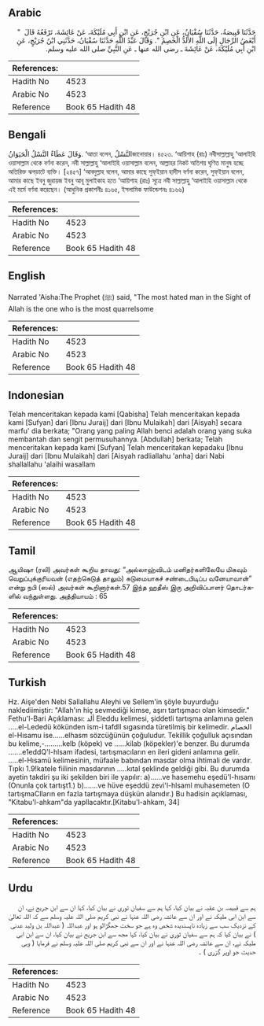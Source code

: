 ## Arabic


<div dir="rtl" lang="ar" style={{fontSize:'larger',backgroundColor:'#f8f9fa',padding:20}}>
حَدَّثَنَا قَبِيصَةُ، حَدَّثَنَا سُفْيَانُ، عَنِ ابْنِ جُرَيْجٍ، عَنِ ابْنِ أَبِي مُلَيْكَةَ، عَنْ عَائِشَةَ، تَرْفَعُهُ قَالَ ‏ "‏ أَبْغَضُ الرِّجَالِ إِلَى اللَّهِ الأَلَدُّ الْخَصِمُ ‏"‏‏.‏ وَقَالَ عَبْدُ اللَّهِ حَدَّثَنَا سُفْيَانُ، حَدَّثَنِي ابْنُ جُرَيْجٍ، عَنِ ابْنِ أَبِي مُلَيْكَةَ، عَنْ عَائِشَةَ ـ رضى الله عنها ـ عَنِ النَّبِيِّ صلى الله عليه وسلم‏.‏
</div>
<div style={{backgroundColor:'#f8f9fa',padding:20, marginBottom: 10}}><table> <thead> <tr> <th>References:</th> <th></th> </tr> </thead> <tbody><tr><td>Hadith No</td><td>4523</td></tr><tr><td>Arabic No</td><td>4523</td></tr><tr><td>Reference</td><td>Book 65 Hadith 48</td></tr></tbody></table></div>

## Bengali


<div dir="ltr" lang="bn" style={{fontSize:'larger',backgroundColor:'#f8f9fa',padding:20}}>
وَقَالَ عَطَاءٌ النَّسْلُ الْحَيَوَانُ. ‘আতা বলেন, النَّسْلُজানোয়ার। ৪৫২৩. ‘আয়িশাহ (রাঃ) নবীসাল্লাল্লাহু ‘আলাইহি ওয়াসাল্লাম থেকে বর্ণনা করেন, নবী সাল্লাল্লাহু ‘আলাইহি ওয়াসাল্লাম বলেন, আল্লাহর নিকট অতিশয় ঘৃণিত মানুষ হচ্ছে অতিরিক্ত ঝগড়াটে ব্যক্তি। [২৪৫৭] ‘আবদুল্লাহ বলেন, আমার কাছে সুফ্ইয়ান হাদীস বর্ণনা করেন, সুফ্ইয়ান বলেন, আমার কাছে ইবনু জুরায়জ ইবনু আবূ মুলাইকাহ হতে ‘আয়িশাহ (রাঃ) সূত্রে নবী সাল্লাল্লাহু ‘আলাইহি ওয়াসাল্লাম থেকে এই মর্মে বর্ণনা করেছেন। (আধুনিক প্রকাশনীঃ ৪১৬৫, ইসলামিক ফাউন্ডেশনঃ ৪১৬৬)
</div>
<div style={{backgroundColor:'#f8f9fa',padding:20, marginBottom: 10}}><table> <thead> <tr> <th>References:</th> <th></th> </tr> </thead> <tbody><tr><td>Hadith No</td><td>4523</td></tr><tr><td>Arabic No</td><td>4523</td></tr><tr><td>Reference</td><td>Book 65 Hadith 48</td></tr></tbody></table></div>

## English


<div dir="ltr" lang="en" style={{fontSize:'larger',backgroundColor:'#f8f9fa',padding:20}}>
Narrated 'Aisha:The Prophet (ﷺ) said, "The most hated man in the Sight of Allah is the one who is the most quarrelsome
</div>
<div style={{backgroundColor:'#f8f9fa',padding:20, marginBottom: 10}}><table> <thead> <tr> <th>References:</th> <th></th> </tr> </thead> <tbody><tr><td>Hadith No</td><td>4523</td></tr><tr><td>Arabic No</td><td>4523</td></tr><tr><td>Reference</td><td>Book 65 Hadith 48</td></tr></tbody></table></div>

## Indonesian


<div dir="ltr" lang="id" style={{fontSize:'larger',backgroundColor:'#f8f9fa',padding:20}}>
Telah menceritakan kepada kami [Qabisha] Telah menceritakan kepada kami [Sufyan] dari [Ibnu Juraij] dari [Ibnu Mulaikah] dari [Aisyah] secara marfu' dia berkata; "Orang yang paling Allah benci adalah orang yang suka membantah dan sengit permusuhannya. [Abdullah] berkata; Telah menceritakan kepada kami [Sufyan] Telah menceritakan kepadaku [Ibnu Juraij] dari [Ibnu Mulaikah] dari [Aisyah radliallahu 'anha] dari Nabi shallallahu 'alaihi wasallam
</div>
<div style={{backgroundColor:'#f8f9fa',padding:20, marginBottom: 10}}><table> <thead> <tr> <th>References:</th> <th></th> </tr> </thead> <tbody><tr><td>Hadith No</td><td>4523</td></tr><tr><td>Arabic No</td><td>4523</td></tr><tr><td>Reference</td><td>Book 65 Hadith 48</td></tr></tbody></table></div>

## Tamil


<div dir="ltr" lang="ta" style={{fontSize:'larger',backgroundColor:'#f8f9fa',padding:20}}>
ஆயிஷா (ரலி) அவர்கள் கூறிய தாவது: “அல்லாஹ்விடம் மனிதர்களிலேயே மிகவும் வெறுப்புக்குரியவன் (எதற்கெடுத் தாலும்) கடுமையாகச் சண்டைபிடிப்ப வனேயாவான்” என்று நபி (ஸல்) அவர்கள் கூறினார்கள்.57 இந்த ஹதீஸ் இரு அறிவிப்பாளர் தொடர்களில் வந்துள்ளது. அத்தியாயம் : 65
</div>
<div style={{backgroundColor:'#f8f9fa',padding:20, marginBottom: 10}}><table> <thead> <tr> <th>References:</th> <th></th> </tr> </thead> <tbody><tr><td>Hadith No</td><td>4523</td></tr><tr><td>Arabic No</td><td>4523</td></tr><tr><td>Reference</td><td>Book 65 Hadith 48</td></tr></tbody></table></div>

## Turkish


<div dir="ltr" lang="tr" style={{fontSize:'larger',backgroundColor:'#f8f9fa',padding:20}}>
Hz. Aişe'den Nebi Sallallahu Aleyhi ve Sellem'in şöyle buyurduğu naklediimiştir: "Allah'ın hiç sevmediği kimse, aşırı tartışmacı olan kimsedir." Fethu'l-Bari Açıklaması: ألد Eleddu kelimesi, şiddetli tartışma anlamına gelen .....el-Lededü kökünden ism-i tafdll sıgasında türetilmiş bir kelimedir. الخصام el-Hısamu ise......elhasm sözcüğünün çoğuludur. Tekillik çoğulluk açısından bu kelime,-.........kelb (köpek) ve ......kilab (köpekler)'e benzer. Bu durumda .......e1eddQ'I-hlsam ifadesi, tartışmacıların en ileri gideni anlamına gelir. .....el-Hısamü kelimesinin, müfaale babından masdar olma ihtimali de vardır. Tıpkı 1.9!katele fiilinin masdarının .....kıtal şeklinde geldiği gibi. Bu durumda ayetin takdiri şu iki şekilden biri ile yapılır: a)......ve hasemehu eşedü'l-hısamı (Onunla çok tartışt1.) b).......ve hüve eşeddü zevi'l-hlsaml muhasemeten (O tartışmaClların en fazla tartışmaya düşkün alanıdır.) Bu hadisin açıklaması, "Kitabu'l-ahkam"da yapllacaktır.[Kitabu'l-ahkam, 34]
</div>
<div style={{backgroundColor:'#f8f9fa',padding:20, marginBottom: 10}}><table> <thead> <tr> <th>References:</th> <th></th> </tr> </thead> <tbody><tr><td>Hadith No</td><td>4523</td></tr><tr><td>Arabic No</td><td>4523</td></tr><tr><td>Reference</td><td>Book 65 Hadith 48</td></tr></tbody></table></div>

## Urdu


<div dir="rtl" lang="ur" style={{fontSize:'larger',backgroundColor:'#f8f9fa',padding:20}}>
ہم سے قبیصہ بن عقبہ نے بیان کیا، کہا ہم سے سفیان ثوری نے بیان کیا، کہا ان سے ابن جریج نے، ان سے ابن ابی ملیکہ نے اور ان سے عائشہ رضی اللہ عنہا نے نبی کریم صلی اللہ علیہ وسلم سے کہ اللہ تعالیٰ کے نزدیک سب سے زیادہ ناپسندیدہ شخص وہ ہے جو سخت جھگڑالو ہو اور عبداللہ ( عبداللہ بن ولید عدنی ) نے بیان کیا کہ ہم سے سفیان ثوری نے بیان کیا، کہا مجھ سے ابن جریج نے بیان کیا، ان سے ابن ابی ملیکہ نے، ان سے عائشہ رضی اللہ عنہا نے اور ان سے نبی کریم صلی اللہ علیہ وسلم نے فرمایا ( وہی حدیث جو اوپر گزری ) ۔
</div>
<div style={{backgroundColor:'#f8f9fa',padding:20, marginBottom: 10}}><table> <thead> <tr> <th>References:</th> <th></th> </tr> </thead> <tbody><tr><td>Hadith No</td><td>4523</td></tr><tr><td>Arabic No</td><td>4523</td></tr><tr><td>Reference</td><td>Book 65 Hadith 48</td></tr></tbody></table></div>